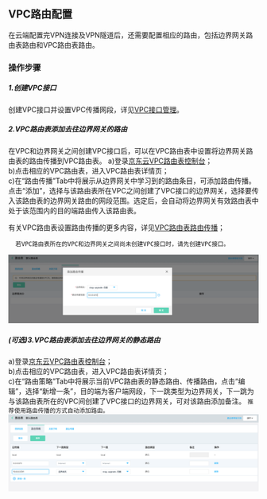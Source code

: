 ## VPC路由配置
在云端配置完VPN连接及VPN隧道后，还需要配置相应的路由，包括边界网关路由表路由和VPC路由表路由。

### 操作步骤
##### 1.创建VPC接口
创建VPC接口并设置VPC传播网段，详见[VPC接口管理](../../Operation-Guide/Border-Gateway-Management/VPC-Attachment-Configuration.md)。

##### 2.VPC路由表添加去往边界网关的路由
在VPC和边界网关之间创建VPC接口后，可以在VPC路由表中设置将边界网关路由表的路由传播到VPC路由表。
a)登录[京东云VPC路由表控制台](https://cns-console.jdcloud.com/host/routeTable/list)；  </br>
b)点击相应的VPC路由表，进入VPC路由表详情页；</br>
c)在“路由传播”Tab中将展示从边界网关中学习到的路由条目，可添加路由传播。点击“添加”，选择与该路由表所在VPC之间创建了VPC接口的边界网关，选择要传入该路由表的边界网关路由的网段范围。选定后，会自动将边界网关有效路由表中处于该范围内的目的端路由传入该路由表。

有关VPC路由表设置路由传播的更多内容，详见[VPC路由表路由传播](https://docs.jdcloud.com/cn/virtual-private-cloud/route-table-features)；

```
  若VPC路由表所在的VPC和边界网关之间尚未创建VPC接口时，请先创建VPC接口。
```
![](../../../../../image/Networking/VPN/Operation-Guide/vpcroutetable-addroutepropagation.png)

##### (可选)3.VPC路由表添加去往边界网关的静态路由
a)登录[京东云VPC路由表控制台](https://cns-console.jdcloud.com/host/routeTable/list)；  </br>
b)点击相应的VPC路由表，进入VPC路由表详情页；</br>
c)在“路由策略”Tab中将展示当前VPC路由表的静态路由、传播路由，点击“编辑”，选择“新增一条”，目的端为客户端网段，下一跳类型为边界网关，下一跳为与该路由表所在的VPC间创建了VPC接口的边界网关，可对该路由添加备注。
``推荐使用路由传播的方式自动添加路由。``
![](../../../../../image/Networking/VPN/Operation-Guide/vpcroutetable-addroute.png)
